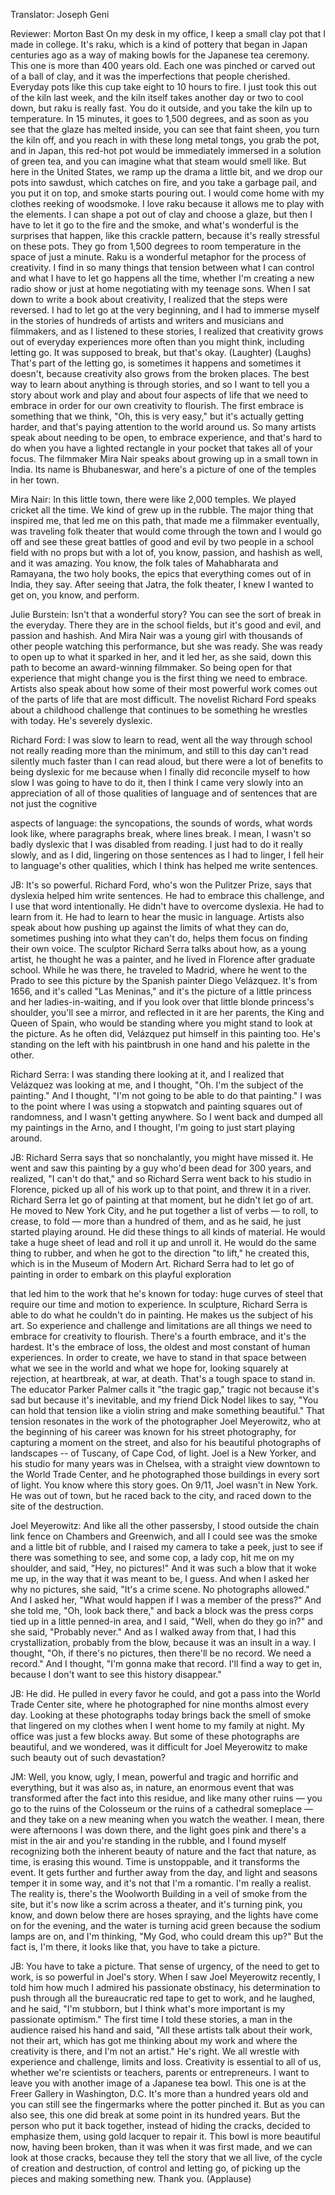 

Translator: Joseph Geni

Reviewer: Morton Bast
On my desk in my office, I keep a small clay pot
that I made in college. It&#39;s raku, which is a kind of pottery
that began in Japan centuries ago as a way of
making bowls for the Japanese tea ceremony.
This one is more than 400 years old.
Each one was pinched or carved out of a ball of clay,
and it was the imperfections that people cherished.
Everyday pots like this cup take eight to 10 hours to fire.
I just took this out of the kiln last week, and the kiln itself
takes another day or two to cool down, but raku
is really fast. You do it outside, and you take the kiln
up to temperature. In 15 minutes, it goes to 1,500 degrees,
and as soon as you see that the glaze has melted inside,
you can see that faint sheen, you turn the kiln off,
and you reach in with these long metal tongs,
you grab the pot, and in Japan, this red-hot pot
would be immediately immersed in a solution of green tea,
and you can imagine what that steam would smell like.
But here in the United States, we ramp up the drama
a little bit, and we drop our pots into sawdust,
which catches on fire, and you take a garbage pail,
and you put it on top, and smoke starts pouring out.
I would come home with my clothes reeking of woodsmoke.
I love raku because it allows me to play with the elements.
I can shape a pot out of clay and choose a glaze,
but then I have to let it go to the fire and the smoke,
and what&#39;s wonderful is the surprises that happen,
like this crackle pattern, because it&#39;s really stressful
on these pots. They go from 1,500 degrees
to room temperature in the space of just a minute.
Raku is a wonderful metaphor for the process of creativity.
I find in so many things that tension between
what I can control and what I have to let go
happens all the time, whether I&#39;m creating a new radio show
or just at home negotiating with my teenage sons.
When I sat down to write a book about creativity,
I realized that the steps were reversed.
I had to let go at the very beginning, and I had to
immerse myself in the stories of hundreds of artists
and writers and musicians and filmmakers, and as I listened
to these stories, I realized that creativity
grows out of everyday experiences
more often than you might think, including
letting go.
It was supposed to break, but that&#39;s okay. 
(Laughter)
 (Laughs)
That&#39;s part of the letting go, is sometimes it happens
and sometimes it doesn&#39;t, because creativity also grows
from the broken places.
The best way to learn about anything
is through stories, and so I want to tell you a story
about work and play and about four aspects of life
that we need to embrace
in order for our own creativity to flourish.
The first embrace is something that we think,
&quot;Oh, this is very easy,&quot; but it&#39;s actually getting harder,
and that&#39;s paying attention to the world around us.
So many artists speak about needing to be open,
to embrace experience, and that&#39;s hard to do when
you have a lighted rectangle in your pocket that
takes all of your focus.
The filmmaker Mira Nair speaks about growing up
in a small town in India. Its name is Bhubaneswar,
and here&#39;s a picture of one of the temples in her town.

Mira Nair: In this little town, there were like 2,000 temples.
We played cricket all the time. We kind of grew up
in the rubble. The major thing that inspired me,
that led me on this path, that made me a filmmaker eventually,
was traveling folk theater that would come through the town
and I would go off and see these great battles
of good and evil by two people in a school field
with no props but with a lot of, you know,
passion, and hashish as well, and it was amazing.
You know, the folk tales of Mahabharata and Ramayana,
the two holy books, the epics that everything comes out of
in India, they say. After seeing that Jatra, the folk theater,
I knew I wanted to get on, you know, and perform.

Julie Burstein: Isn&#39;t that a wonderful story?
You can see the sort of break in the everyday.
There they are in the school fields, but it&#39;s good and evil,
and passion and hashish. And Mira Nair was a young girl
with thousands of other people watching this performance,
but she was ready. She was ready to open up
to what it sparked in her, and it led her,
as she said, down this path to become
an award-winning filmmaker.
So being open for that experience that might change you
is the first thing we need to embrace.
Artists also speak about how some of their most powerful work
comes out of the parts of life that are most difficult.
The novelist Richard Ford speaks about
a childhood challenge that continues to be something
he wrestles with today. He&#39;s severely dyslexic.

Richard Ford: I was slow to learn to read, went all the way
through school not really reading more than the minimum,
and still to this day can&#39;t read silently
much faster than I can read aloud,
but there were a lot of benefits to being dyslexic for me
because when I finally did reconcile myself to how slow
I was going to have to do it, then I think I came very slowly
into an appreciation of all of those qualities of language
and of sentences that are not just the cognitive

aspects of language: the syncopations, the sounds of words,
what words look like, where paragraphs break,
where lines break. I mean, I wasn&#39;t so badly dyslexic that
I was disabled from reading. I just had to do it
really slowly, and as I did, lingering on those sentences
as I had to linger, I fell heir to language&#39;s other qualities,
which I think has helped me write sentences.

JB: It&#39;s so powerful. Richard Ford, who&#39;s won the Pulitzer Prize,
says that dyslexia helped him write sentences.
He had to embrace this challenge, and I use that word
intentionally. He didn&#39;t have to overcome dyslexia.
He had to learn from it. He had to learn to hear the music
in language.
Artists also speak about how pushing up against
the limits of what they can do, sometimes pushing
into what they can&#39;t do, helps them focus
on finding their own voice.
The sculptor Richard Serra talks about how,
as a young artist, he thought he was a painter,
and he lived in Florence after graduate school.
While he was there, he traveled to Madrid,
where he went to the Prado to see this picture
by the Spanish painter Diego Velázquez.
It&#39;s from 1656, and it&#39;s called &quot;Las Meninas,&quot;
and it&#39;s the picture of a little princess
and her ladies-in-waiting, and if you look over
that little blonde princess&#39;s shoulder, you&#39;ll see a mirror,
and reflected in it are her parents, the King and Queen
of Spain, who would be standing where you might stand
to look at the picture.
As he often did, Velázquez put himself in this painting too.
He&#39;s standing on the left with his paintbrush in one hand
and his palette in the other.

Richard Serra: I was standing there looking at it,
and I realized that Velázquez was looking at me,
and I thought, &quot;Oh. I&#39;m the subject of the painting.&quot;
And I thought, &quot;I&#39;m not going to be able to do that painting.&quot;
I was to the point where I was using a stopwatch
and painting squares out of randomness,
and I wasn&#39;t getting anywhere. So I went back and dumped
all my paintings in the Arno, and I thought, I&#39;m going to just start playing around.

JB: Richard Serra says that so nonchalantly, you might
have missed it. He went and saw this painting by a guy
who&#39;d been dead for 300 years, and realized,
&quot;I can&#39;t do that,&quot; and so Richard Serra went back
to his studio in Florence, picked up all of his work
up to that point, and threw it in a river.
Richard Serra let go of painting at that moment,
but he didn&#39;t let go of art. He moved to New York City,
and he put together a list of verbs
— to roll, to crease, to fold —
more than a hundred of them, and as he said,
he just started playing around. He did these things
to all kinds of material. He would take a huge sheet of lead
and roll it up and unroll it. He would do the same thing
to rubber, and when he got to the direction &quot;to lift,&quot;
he created this, which is in the Museum of Modern Art.
Richard Serra had to let go of painting
in order to embark on this playful exploration

that led him to the work that he&#39;s known for today:
huge curves of steel that require our time and motion
to experience. In sculpture,
Richard Serra is able to do what he couldn&#39;t do in painting.
He makes us the subject of his art.
So experience and challenge
and limitations are all things we need to embrace
for creativity to flourish.
There&#39;s a fourth embrace, and it&#39;s the hardest.
It&#39;s the embrace of loss,
the oldest and most constant of human experiences.
In order to create, we have to stand in that space
between what we see in the world and what we hope for,
looking squarely at rejection, at heartbreak,
at war, at death.
That&#39;s a tough space to stand in.
The educator Parker Palmer calls it &quot;the tragic gap,&quot;
tragic not because it&#39;s sad but because it&#39;s inevitable,
and my friend Dick Nodel likes to say,
&quot;You can hold that tension like a violin string
and make something beautiful.&quot;
That tension resonates in the work of the photographer
Joel Meyerowitz, who at the beginning of his career was
known for his street photography, for capturing a moment
on the street, and also for his beautiful photographs
of landscapes -- of Tuscany, of Cape Cod,
of light.
Joel is a New Yorker, and his studio for many years
was in Chelsea, with a straight view downtown
to the World Trade Center, and he photographed
those buildings in every sort of light.
You know where this story goes.
On 9/11, Joel wasn&#39;t in New York. He was out of town,
but he raced back to the city, and raced down to the site
of the destruction.

Joel Meyerowitz: And like all the other passersby,
I stood outside the chain link fence on Chambers
and Greenwich, and all I could see was the smoke
and a little bit of rubble, and I raised my camera
to take a peek, just to see if there was something to see,
and some cop, a lady cop, hit me on my shoulder,
and said, &quot;Hey, no pictures!&quot;
And it was such a blow that it woke me up,
in the way that it was meant to be, I guess.
And when I asked her why no pictures, she said,
&quot;It&#39;s a crime scene. No photographs allowed.&quot;
And I asked her, &quot;What would happen if I was a member
of the press?&quot; And she told me,
&quot;Oh, look back there,&quot; and back a block was the press corps
tied up in a little penned-in area,
and I said, &quot;Well, when do they go in?&quot;
and she said, &quot;Probably never.&quot;
And as I walked away from that, I had this crystallization,
probably from the blow, because it was an insult in a way.
I thought, &quot;Oh, if there&#39;s no pictures,
then there&#39;ll be no record. We need a record.&quot;
And I thought, &quot;I&#39;m gonna make that record.
I&#39;ll find a way to get in, because I don&#39;t want to
see this history disappear.&quot;

JB: He did. He pulled in every favor he could,
and got a pass into the World Trade Center site,
where he photographed for nine months almost every day.
Looking at these photographs today brings back
the smell of smoke that lingered on my clothes
when I went home to my family at night.
My office was just a few blocks away.
But some of these photographs are beautiful,
and we wondered, was it difficult for Joel Meyerowitz
to make such beauty out of such devastation?

JM: Well, you know, ugly, I mean, powerful
and tragic and horrific and everything, but
it was also as, in nature, an enormous event
that was transformed after the fact into this residue,
and like many other ruins
— you go to the ruins of the Colosseum or the ruins of a cathedral someplace —
and they take on a new meaning when you watch the weather.
I mean, there were afternoons I was down there,
and the light goes pink and there&#39;s a mist in the air
and you&#39;re standing in the rubble, and I found myself
recognizing both the inherent beauty of nature
and the fact that nature, as time,
is erasing this wound.
Time is unstoppable, and it transforms the event.
It gets further and further away from the day,
and light and seasons temper it in some way,
and it&#39;s not that I&#39;m a romantic. I&#39;m really a realist.
The reality is, there&#39;s the Woolworth Building
in a veil of smoke from the site, but it&#39;s now like a scrim
across a theater, and it&#39;s turning pink,
you know, and down below there are hoses spraying,
and the lights have come on for the evening, and the water
is turning acid green because the sodium lamps are on,
and I&#39;m thinking, &quot;My God, who could dream this up?&quot;
But the fact is, I&#39;m there, it looks like that,
you have to take a picture.

JB: You have to take a picture. That sense of urgency,
of the need to get to work, is so powerful in Joel&#39;s story.
When I saw Joel Meyerowitz recently, I told him how much
I admired his passionate obstinacy, his determination
to push through all the bureaucratic red tape to get to work,
and he laughed, and he said, &quot;I&#39;m stubborn,
but I think what&#39;s more important
is my passionate optimism.&quot;
The first time I told these stories, a man in the audience
raised his hand and said, &quot;All these artists talk about
their work, not their art, which has got me thinking about
my work and where the creativity is there,
and I&#39;m not an artist.&quot; He&#39;s right. We all wrestle
with experience and challenge, limits and loss.
Creativity is essential to all of us,
whether we&#39;re scientists or teachers,
parents or entrepreneurs.
I want to leave you with another
image of a Japanese tea bowl. This one
is at the Freer Gallery in Washington, D.C.
It&#39;s more than a hundred years old and you can still see
the fingermarks where the potter pinched it.
But as you can also see, this one did break
at some point in its hundred years.
But the person who put it back together,
instead of hiding the cracks,
decided to emphasize them, using gold lacquer to repair it.
This bowl is more beautiful now, having been broken,
than it was when it was first made,
and we can look at those cracks, because
they tell the story that we all live,
of the cycle of creation and destruction,
of control and letting go, of picking up the pieces
and making something new.
Thank you. 
(Applause)

